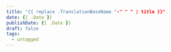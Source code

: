 ```yaml
---
title: "{{ replace .TranslationBaseName "-" " " | title }}"
date: {{ .Date }}
publishDate: {{ .Date }}
draft: false
tags:
  - untagged
---
```

